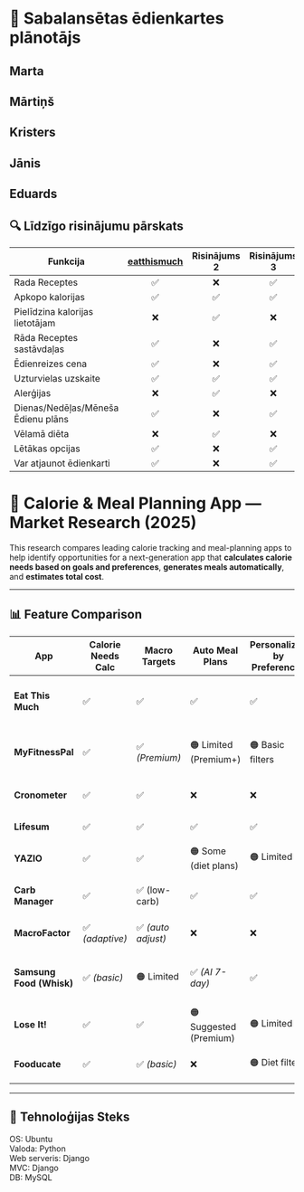 # 🥗 Sabalansētas ēdienkartes plānotājs
## Marta
## Mārtiņš
## Kristers
## Jānis
## Eduards
## 🔍 Līdzīgo risinājumu pārskats

| Funkcija | [eatthismuch](https://www.eatthismuch.com/) | Risinājums 2 | Risinājums 3 | Mūsu Programma |
|-----------|:-------------:|:-------------:|:-------------:|:----------------:|
| Rada Receptes | ✅ | ❌ | ✅ | ✅ |
| Apkopo kalorijas | ✅ | ✅ | ✅ | ✅ |
| Pielīdzina kalorijas lietotājam | ❌ | ✅ | ❌ | ✅ |
| Rāda Receptes sastāvdaļas | ✅ | ❌ | ✅ | ✅ |
| Ēdienreizes cena | ✅ | ❌ | ✅ | ✅ |
| Uzturvielas uzskaite | ✅ | ✅ | ✅ | ✅ |
| Alerģijas | ❌ | ✅ | ❌ | ✅ |
| Dienas/Nedēļas/Mēneša Ēdienu plāns | ✅ | ❌ | ✅ | ✅ |
| Vēlamā diēta | ❌ | ✅ | ❌ | ✅ |
| Lētākas opcijas | ✅ | ❌ | ✅ | ✅ |
| Var atjaunot ēdienkarti | ✅ | ❌ | ✅ | ✅ |


# 🧮 Calorie & Meal Planning App — Market Research (2025)

This research compares leading calorie tracking and meal-planning apps to help identify opportunities for a next-generation app that **calculates calorie needs based on goals and preferences**, **generates meals automatically**, and **estimates total cost**.

---

## 📊 Feature Comparison

| App | Calorie Needs Calc | Macro Targets | Auto Meal Plans | Personalized by Preferences | Grocery List | Price/Budget Tools | Barcode Scanner | AI Photo / Voice Logging | Recipe Database | Wearable Integration | Platforms | Notes |
|------|--------------------|----------------|------------------|------------------------------|---------------|--------------------|------------------|---------------------------|------------------|----------------------|------------|--------|
| **Eat This Much** | ✅ | ✅ | ✅ | ✅ | ✅ | 🟠 Budget input; some cost estimates | ❌ | ❌ | ✅ | ❌ | iOS / Android / Web | Strong on automation and budget input |
| **MyFitnessPal** | ✅ | ✅ *(Premium)* | 🟠 Limited (Premium+) | 🟠 Basic filters | ❌ | 🟠 Budget-friendly filters | ✅ *(Premium)* | ✅ *(Meal Scan, voice)* | ✅ (community) | ✅ | iOS / Android / Web | Massive DB; new personalization tools |
| **Cronometer** | ✅ | ✅ | ❌ | ❌ | ❌ | ❌ | ✅ | ❌ | ✅ (detailed nutrients) | ✅ | iOS / Android / Web | Best for micronutrient depth |
| **Lifesum** | ✅ | ✅ | ✅ | ✅ | ✅ | ❌ | ✅ | ✅ *(photo/voice)* | ✅ | ✅ | iOS / Android | Recipe-rich diet plans |
| **YAZIO** | ✅ | ✅ | 🟠 Some (diet plans) | 🟠 Limited | 🟠 Limited | ❌ | ✅ | ✅ *(photo)* | ✅ | ✅ | iOS / Android | Focus on fasting & photo AI |
| **Carb Manager** | ✅ | ✅ (low-carb) | ✅ | ✅ | ✅ | ❌ | ✅ | ✅ *(Premium)* | ✅ | ✅ | iOS / Android / Web | Strong keto focus; full planning |
| **MacroFactor** | ✅ *(adaptive)* | ✅ *(auto adjust)* | ❌ | ❌ | ❌ | ❌ | ✅ | ❌ | ✅ | ✅ | iOS / Android | Adaptive calorie/macro system |
| **Samsung Food (Whisk)** | ✅ *(basic)* | 🟠 Limited | ✅ *(AI 7-day)* | ✅ | ✅ | 🟠 No explicit price; shopping links | ❌ | 🟠 Ingredient recognition | ✅ | ❌ | iOS / Android / Web | Pantry + grocery integration |
| **Lose It!** | ✅ | ✅ | 🟠 Suggested (Premium) | 🟠 Limited | ❌ | ❌ | ✅ *(Premium)* | ✅ *(AI photo/voice)* | ✅ | ✅ | iOS / Android / Web | AI logging + large DB |
| **Fooducate** | ✅ | ✅ *(basic)* | ❌ | 🟠 Diet filters | ❌ | ❌ | ✅ | ❌ | 🟠 Community | 🟠 Some | iOS / Android / Web | Food quality scoring app |

---



## 🧩 Tehnoloģijas Steks
OS: Ubuntu  
Valoda: Python  
Web serveris: Django  
MVC: Django  
DB: MySQL  
